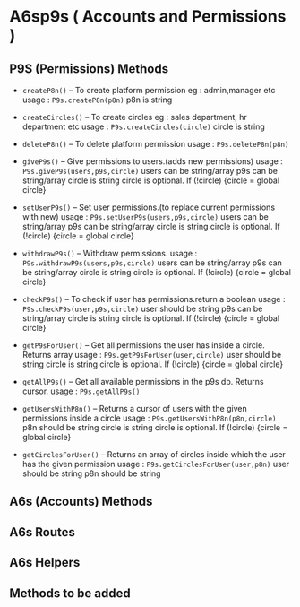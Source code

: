 A6sp9s ( Accounts  and  Permissions )
==================================================

P9S (Permissions) Methods
-------------------------

*    `createP8n()`  – To create platform permission
eg : admin,manager etc
usage : ` P9s.createP8n(p8n) `
p8n is string


*    ` createCircles() `  – To create circles
eg : sales department, hr department etc
usage : ` P9s.createCircles(circle) `
circle is string


*    ` deleteP8n() `  – To delete platform permission
usage : ` P9s.deleteP8n(p8n) `


*    ` giveP9s() `  – Give permissions to users.(adds new permissions)
usage : ` P9s.giveP9s(users,p9s,circle) `
users can be string/array
p9s can be string/array
circle is string
circle is optional. If (!circle) {circle = global circle}


*    ` setUserP9s() `  – Set user permissions.(to replace current permissions with new)
usage : ` P9s.setUserP9s(users,p9s,circle) `
users can be string/array
p9s can be string/array
circle is string
circle is optional. If (!circle) {circle = global circle}


*    ` withdrawP9s() `  – Withdraw permissions.
usage : ` P9s.withdrawP9s(users,p9s,circle) `
users can be string/array
p9s can be string/array
circle is string
circle is optional. If (!circle) {circle = global circle}


*    ` checkP9s() `  – To check if user has permissions.return a boolean
usage : ` P9s.checkP9s(user,p9s,circle) `
user should be string
p9s can be string/array
circle is string
circle is optional. If (!circle) {circle = global circle}

*    ` getP9sForUser() `  – Get all permissions the user has inside  a circle. Returns array
usage : ` P9s.getP9sForUser(user,circle) `
user should be string
circle is string
circle is optional. If (!circle) {circle = global circle}


*    ` getAllP9s() `  – Get all available permissions in the p9s db. Returns cursor.
usage : ` P9s.getAllP9s() `


*    ` getUsersWithP8n() `  – Returns a cursor of users with the given permissions inside a circle
usage : ` P9s.getUsersWithP8n(p8n,circle) `
p8n should be string
circle is string
circle is optional. If (!circle) {circle = global circle}


*    ` getCirclesForUser() `  – Returns an array of circles inside which the user has the given permission
usage : ` P9s.getCirclesForUser(user,p8n) `
user should be string
p8n should be string


A6s (Accounts) Methods
-------------

A6s Routes
-------------

A6s Helpers
-------------

Methods to be added
-------------------